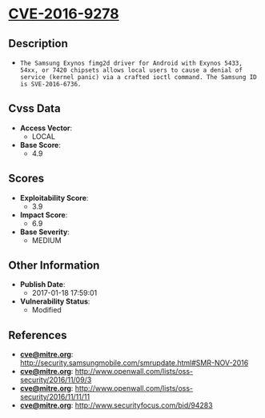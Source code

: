 
# [CVE-2016-9278](http://security.samsungmobile.com/smrupdate.html#SMR-NOV-2016)

## Description

- `The Samsung Exynos fimg2d driver for Android with Exynos 5433, 54xx, or 7420 chipsets allows local users to cause a denial of service (kernel panic) via a crafted ioctl command. The Samsung ID is SVE-2016-6736.`

## Cvss Data

- **Access Vector**:
  - LOCAL
- **Base Score**:
  - 4.9

## Scores

- **Exploitability Score**:
  - 3.9
- **Impact Score**:
  - 6.9
- **Base Severity**:
  - MEDIUM

## Other Information

- **Publish Date**:
  - 2017-01-18 17:59:01
- **Vulnerability Status**:
  - Modified

## References

- **cve@mitre.org**: http://security.samsungmobile.com/smrupdate.html#SMR-NOV-2016
- **cve@mitre.org**: http://www.openwall.com/lists/oss-security/2016/11/09/3
- **cve@mitre.org**: http://www.openwall.com/lists/oss-security/2016/11/11/11
- **cve@mitre.org**: http://www.securityfocus.com/bid/94283
